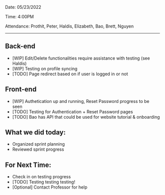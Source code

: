 Date: 05/23/2022

Time: 4:00PM

Attendance: Prothit, Peter, Haldis, Elizabeth, Bao, Brett, Nguyen

---

## Back-end
- [WIP] Edit/Delete functionalities require assistance with testing (see Haldis)
- [WIP] Testing on profile syncing
- [TODO] Page redirect based on if user is logged in or not

## Front-end
- [WIP] Authetication up and running, Reset Password progress to be seen
- [TODO] Testing for Authentication + Reset Password pages
- [TODO] Bao has API that could be used for website tutorial & onboarding

## What we did today:
- Organized sprint planning
- Reviewed sprint progress

## For Next Time:
- Check in on testing progress
- [TODO] Testing testing testing!
- [Optional] Contact Professor for help
